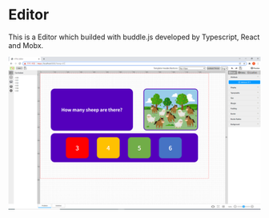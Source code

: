 # Editor

This is a Editor which builded with buddle.js developed by Typescript, React and Mobx. 

<p align="center">
  <img src="capture.PNG" width="800"/>
</p>

